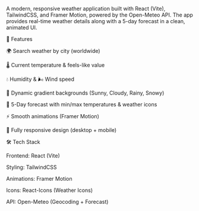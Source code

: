 A modern, responsive weather application built with React (Vite), TailwindCSS, and Framer Motion, powered by the Open-Meteo API. The app provides real-time weather details along with a 5-day forecast in a clean, animated UI.

🚀 Features

🌍 Search weather by city (worldwide)

🌡️ Current temperature & feels-like value

💧 Humidity & 🌬 Wind speed

🎨 Dynamic gradient backgrounds (Sunny, Cloudy, Rainy, Snowy)

📅 5-Day forecast with min/max temperatures & weather icons

⚡ Smooth animations (Framer Motion)

📱 Fully responsive design (desktop + mobile)

🛠 Tech Stack

Frontend: React (Vite)

Styling: TailwindCSS

Animations: Framer Motion

Icons: React-Icons (Weather Icons)

API: Open-Meteo (Geocoding + Forecast)
